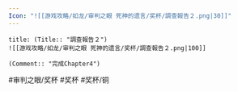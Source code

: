 ```yaml
---
Icon: "![[游戏攻略/如龙/审判之眼 死神的遗言/奖杯/調查報告２.png|30]]"
---
```

```ad-common-bronze-trophy
title: (Title:: "調查報告２")
![[游戏攻略/如龙/审判之眼 死神的遗言/奖杯/調查報告２.png|100]]

(Comment:: "完成Chapter4")
```

#审判之眼/奖杯 #奖杯 #奖杯/铜

